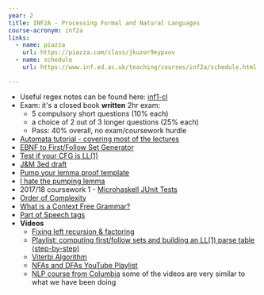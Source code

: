 ```yaml
---
year: 2
title: INF2A - Processing Formal and Natural Languages
course-acronym: inf2a
links:
  - name: piazza
    url: https://piazza.com/class/jkuzor9eypxov
  - name: schedule
    url: https://www.inf.ed.ac.uk/teaching/courses/inf2a/schedule.html

---
```


- Useful regex notes can be found here: [inf1-cl](/inf1#inf1-cl)
- Exam: it's a closed book **written** 2hr exam:
  - 5 compulsory short questions (10% each)
  - a choice of 2 out of 3 longer questions (25% each)
  - Pass: 40% overall, no exam/coursework hurdle
- [Automata tutorial - covering most of the lectures](https://www.tutorialspoint.com/automata_theory/)
- [EBNF to First/Follow Set Generator](http://hackingoff.com/compilers/predict-first-follow-set)
- [Test if your CFG is LL(1)](http://mdaines.github.io/grammophone/#/sentences)
- [J&M 3ed draft](https://web.stanford.edu/~jurafsky/slp3/ed3book.pdf)
- [Pump your lemma proof template](https://courses.engr.illinois.edu/cs373/sp2009/Handouts/pumping-lemma/pumping-lemma.html)
- [I hate the pumping lemma](https://bosker.wordpress.com/2013/08/18/i-hate-the-pumping-lemma/)
- 2017/18 coursework 1 - [Microhaskell JUnit Tests](https://github.com/bnelo12/MH-JUnit-Tests)
- [Order of Complexity](https://en.wikibooks.org/wiki/A-level_Computing_2009/AQA/Problem_Solving,_Programming,_Operating_Systems,_Databases_and_Networking/Problem_Solving/Big_O_Notation#Order_of_Complexity)
- [What is a Context Free Grammar?](http://cs.union.edu/~striegnk/learn-prolog-now/html/node55.html)
- [Part of Speech tags](https://cs.nyu.edu/grishman/jet/guide/PennPOS.html)
- **Videos**
  - [Fixing left recursion & factoring](https://www.youtube.com/watch?v=QYJ-EnuDXag)
  - [Playlist: computing first/follow sets and building an LL(1) parse table (step-by-step)](https://www.youtube.com/watch?v=SBnjVW8dUqo&index=3&list=PLW1OMpQZxu7xMh7nuDQYQ2mDcqY2hzBWk)
  - [Viterbi Algorithm](https://www.youtube.com/watch?v=6JVqutwtzmo)
  - [NFAs and DFAs YouTube Playlist](https://www.youtube.com/playlist?list=PLBlnK6fEyqRgp46KUv4ZY69yXmpwKOIev)
  - [NLP course from Columbia](https://www.youtube.com/user/afigfigueira/playlists?view=50&sort=dd&shelf_id=5) some of the videos are very similar to what we have been doing 


